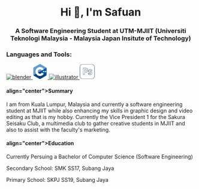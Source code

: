 <h1 align="center">Hi 👋, I'm Safuan</h1>
<h3 align="center">A Software Engineering Student at UTM-MJIIT (Universiti Teknologi Malaysia - Malaysia Japan Insitute of Technology)</h3>

<p align="left">
</p>

<h3 align="left">Languages and Tools:</h3>
<p align="left"> <a href="https://www.blender.org/" target="_blank" rel="noreferrer"> <img src="https://download.blender.org/branding/community/blender_community_badge_white.svg" alt="blender" width="40" height="40"/> </a> <a href="https://www.w3schools.com/cpp/" target="_blank" rel="noreferrer"> <img src="https://raw.githubusercontent.com/devicons/devicon/master/icons/cplusplus/cplusplus-original.svg" alt="cplusplus" width="40" height="40"/> </a> <a href="https://www.adobe.com/in/products/illustrator.html" target="_blank" rel="noreferrer"> <img src="https://www.vectorlogo.zone/logos/adobe_illustrator/adobe_illustrator-icon.svg" alt="illustrator" width="40" height="40"/> </a> <a href="https://www.photoshop.com/en" target="_blank" rel="noreferrer"> <img src="https://raw.githubusercontent.com/devicons/devicon/master/icons/photoshop/photoshop-line.svg" alt="photoshop" width="40" height="40"/> </a> </p>

<h4> align="center">Summary</h4>

<p align="left">
</p>

<p> I am from Kuala Lumpur, Malaysia and currently a software engineering student at MJIIT while also enhancing my skills in graphic design and video editing as that is my hobby. Currently the Vice President 1 for the Sakura Seisaku Club, a multimedia club to gather creative students in MJIIT and also to assist with the faculty's marketing. </p>

<p align="left">
</p>

<h4> align="center">Education</h4>

<p align="left">
</p>

<p> Currently Persuing a Bachelor of Computer Science (Software Engineering) </p> <p align="left"> </p> <p> Secondary School: SMK SS17, Subang Jaya </p> <p align="left"> </p> <p> Primary School: SKPJ SS19, Subang Jaya </p>
